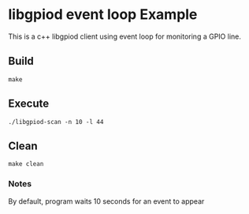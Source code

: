# libgpiod event loop Example

This is a c++ libgpiod client using event loop for monitoring a GPIO line.

## Build
```
make
```

## Execute

```
./libgpiod-scan -n 10 -l 44
```

## Clean
```
make clean
```
### Notes

By default, program waits 10 seconds for an event to appear

